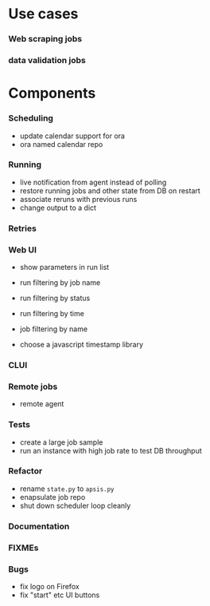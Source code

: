# Use cases

### Web scraping jobs

### data validation jobs




# Components

### Scheduling

- update calendar support for ora
- ora named calendar repo


### Running

- live notification from agent instead of polling
- restore running jobs and other state from DB on restart
- associate reruns with previous runs
- change output to a dict


### Retries


### Web UI

- show parameters in run list
- run filtering by job name
- run filtering by status
- run filtering by time
- job filtering by name

- choose a javascript timestamp library


### CLUI


### Remote jobs

- remote agent


### Tests

- create a large job sample
- run an instance with high job rate to test DB throughput


### Refactor

- rename `state.py` to `apsis.py`
- enapsulate job repo
- shut down scheduler loop cleanly


### Documentation


### FIXMEs


### Bugs

- fix logo on Firefox
- fix "start" etc UI buttons



